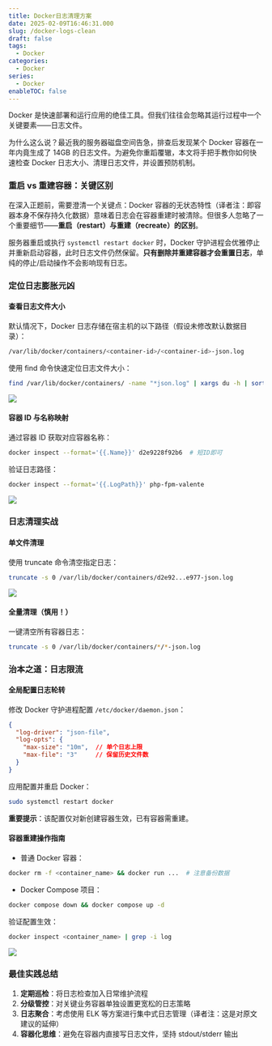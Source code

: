 ```yaml
---
title: Docker日志清理方案
date: 2025-02-09T16:46:31.000
slug: /docker-logs-clean
draft: false
tags:
  - Docker
categories:
  - Docker
series:
  - Docker
enableTOC: false
---
```


Docker 是快速部署和运行应用的绝佳工具。但我们往往会忽略其运行过程中一个关键要素——日志文件。

为什么这么说？最近我的服务器磁盘空间告急，排查后发现某个 Docker 容器在一年内竟生成了 14GB 的日志文件。为避免你重蹈覆辙，本文将手把手教你如何快速检查 Docker 日志大小、清理日志文件，并设置预防机制。

### 重启 vs 重建容器：关键区别

在深入正题前，需要澄清一个关键点：Docker 容器的无状态特性（译者注：即容器本身不保存持久化数据）意味着日志会在容器重建时被清除。但很多人忽略了一个重要细节——**重启（restart）与重建（recreate）的区别**。

服务器重启或执行 `systemctl restart docker` 时，Docker 守护进程会优雅停止并重新启动容器，此时日志文件仍然保留。**只有删除并重建容器才会重置日志**，单纯的停止/启动操作不会影响现有日志。

### 定位日志膨胀元凶

#### 查看日志文件大小

默认情况下，Docker 日志存储在宿主机的以下路径（假设未修改默认数据目录）：

```bash
/var/lib/docker/containers/<container-id>/<container-id>-json.log
```

使用 find 命令快速定位日志文件大小：

```bash
find /var/lib/docker/containers/ -name "*json.log" | xargs du -h | sort -hr
```

[![](https://kiwi4814-1256211473.cos.ap-nanjing.myqcloud.com/img/docker-log-size-01-1024x651-20250208104952141.webp)](https://linuxiac.b-cdn.net/wp-content/uploads/2024/07/docker-log-size-01.jpg)

#### 容器 ID 与名称映射

通过容器 ID 获取对应容器名称：

```bash
docker inspect --format='{{.Name}}' d2e9228f92b6  # 短ID即可
```

验证日志路径：

```bash
docker inspect --format='{{.LogPath}}' php-fpm-valente
```

[![](https://kiwi4814-1256211473.cos.ap-nanjing.myqcloud.com/img/docker-log-size-07-1024x106-20250208104952538.webp)](https://linuxiac.b-cdn.net/wp-content/uploads/2024/07/docker-log-size-07.jpg)

### 日志清理实战

#### 单文件清理

使用 truncate 命令清空指定日志：

```bash
truncate -s 0 /var/lib/docker/containers/d2e92...e977-json.log
```

[![](https://kiwi4814-1256211473.cos.ap-nanjing.myqcloud.com/img/docker-log-size-05-1024x288-20250208104952673.webp)](https://linuxiac.b-cdn.net/wp-content/uploads/2024/07/docker-log-size-05.jpg)

#### 全量清理（慎用！）

一键清空所有容器日志：

```bash
truncate -s 0 /var/lib/docker/containers/*/*-json.log
```

### 治本之道：日志限流

#### 全局配置日志轮转

修改 Docker 守护进程配置 `/etc/docker/daemon.json`：

```json
{
  "log-driver": "json-file",
  "log-opts": {
    "max-size": "10m",  // 单个日志上限
    "max-file": "3"     // 保留历史文件数
  }
}
```

应用配置并重启 Docker：

```bash
sudo systemctl restart docker
```

**重要提示**：该配置仅对新创建容器生效，已有容器需重建。

#### 容器重建操作指南

- 普通 Docker 容器：

```bash
docker rm -f <container_name> && docker run ...  # 注意备份数据
```

- Docker Compose 项目：

```bash
docker compose down && docker compose up -d
```

验证配置生效：

```bash
docker inspect <container_name> | grep -i log
```

[![](https://cdn.shortpixel.ai/spai/q_lossy+ret_img+to_auto/linuxiac.com/wp-content/uploads/2024/07/docker-log-size-06.jpg)](https://linuxiac.b-cdn.net/wp-content/uploads/2024/07/docker-log-size-06.jpg)

### 最佳实践总结

1. **定期巡检**：将日志检查加入日常维护流程
2. **分级管控**：对关键业务容器单独设置更宽松的日志策略
3. **日志聚合**：考虑使用 ELK 等方案进行集中式日志管理（译者注：这是对原文建议的延伸）
4. **容器化思维**：避免在容器内直接写日志文件，坚持 stdout/stderr 输出
